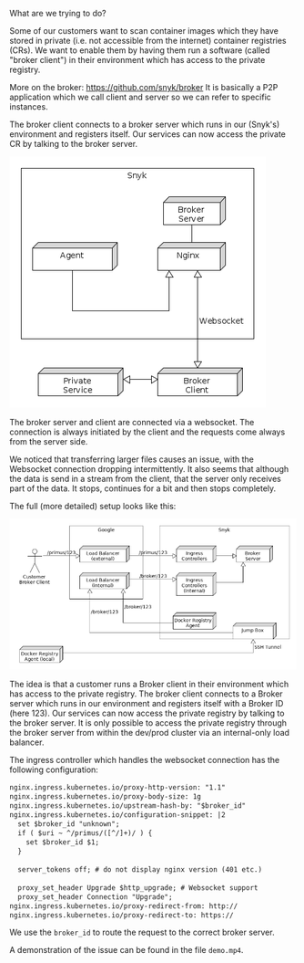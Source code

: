 What are we trying to do?

Some of our customers want to scan container images which they have stored in private (i.e. not accessible from the internet) container registries (CRs). We want to enable them by having them run a software (called "broker client") in their environment which has access to the private registry.

More on the broker: https://github.com/snyk/broker
It is basically a P2P application which we call client and server so we can refer to specific instances.

The broker client connects to a broker server which runs in our (Snyk's) environment and registers itself. Our services can now access the private CR by talking to the broker server.

![](broker_setup_minimal.png)

The broker server and client are connected via a websocket. The connection is always initiated by the client and the requests come always from the server side.

We noticed that transferring larger files causes an issue, with the Websocket connection dropping intermittently. It also seems that although the data is send in a stream from the client, that the server only receives part of the data. It stops, continues for a bit and then stops completely.

The full (more detailed) setup looks like this:

![](broker_setup_full.png)

The idea is that a customer runs a Broker client in their environment which has access to the private registry. The broker client connects to a Broker server which runs in our environment and registers itself with a Broker ID (here 123). Our services can now access the private registry by talking to the broker server. It is only possible to access the private registry through the broker server from within the dev/prod cluster via an internal-only load balancer.

The ingress controller which handles the websocket connection has the following configuration:
```
nginx.ingress.kubernetes.io/proxy-http-version: "1.1"
nginx.ingress.kubernetes.io/proxy-body-size: 1g
nginx.ingress.kubernetes.io/upstream-hash-by: "$broker_id"
nginx.ingress.kubernetes.io/configuration-snippet: |2
  set $broker_id "unknown";
  if ( $uri ~ ^/primus/([^/]+)/ ) {
    set $broker_id $1;
  }

  server_tokens off; # do not display nginx version (401 etc.)

  proxy_set_header Upgrade $http_upgrade; # Websocket support
  proxy_set_header Connection "Upgrade";
nginx.ingress.kubernetes.io/proxy-redirect-from: http://
nginx.ingress.kubernetes.io/proxy-redirect-to: https://
```
We use the `broker_id` to route the request to the correct broker server.

A demonstration of the issue can be found in the file `demo.mp4`.
